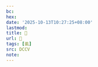 ```yaml
---
bc:
hex:
date: '2025-10-13T10:27:25+08:00'
lastmod:
title: 􁧲
url: 􁧲
tags: [虱]
src: DCCV
note:
---
```

